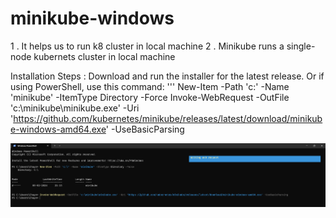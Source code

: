 # minikube-windows

1 . It helps us to run k8 cluster in local machine
2 . Minikube runs a single-node kubernets cluster in local machine

Installation Steps : 
Download and run the installer for the latest release.
Or if using PowerShell, use this command:
'''
New-Item -Path 'c:\' -Name 'minikube' -ItemType Directory -Force
Invoke-WebRequest -OutFile 'c:\minikube\minikube.exe' -Uri 'https://github.com/kubernetes/minikube/releases/latest/download/minikube-windows-amd64.exe' -UseBasicParsing

![alt text](image.png)